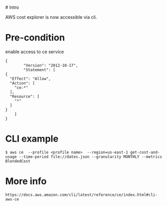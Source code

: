
# Intro 


AWS cost explorer is now accessible via cli.


# Pre-condition 


enable access to ce service 

	{
  			"Version": "2012-10-17",
  			"Statement": [
    {
      "Effect": "Allow",
      "Action": [
        "ce:*"
      ],
      "Resource": [
        "*"
      ]
    }
  		]
  	}



# CLI example
 
 
 	$ aws ce  --profile <profile name>  --region=us-east-1 get-cost-and-usage --time-period file://dates.json --granularity MONTHLY --metrics BlendedCost
 


# More info


	https://docs.aws.amazon.com/cli/latest/reference/ce/index.html#cli-aws-ce
